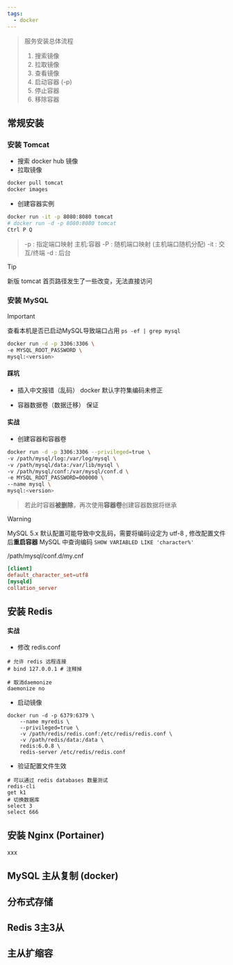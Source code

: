 ```yaml
---
tags:
  - docker
---
```

> 服务安装总体流程
> 1. 搜索镜像
> 2. 拉取镜像
> 3. 查看镜像
> 4. 启动容器 (-p)
> 5. 停止容器
> 6. 移除容器

## 常规安装

### 安装 Tomcat

- 搜索 docker hub 镜像
- 拉取镜像
```bash
docker pull tomcat
docker images
```
- 创建容器实例
```bash
docker run -it -p 8080:8080 tomcat
# docker run -d -p 8080:8080 tomcat
Ctrl P Q
```
> -p : 指定端口映射 主机:容器
> -P : 随机端口映射 (主机端口随机分配)
> -it : 交互/终端
> -d : 后台

> [!tip]
> 新版 tomcat 首页路径发生了一些改变，无法直接访问


### 安装 MySQL

> [!important]
> 查看本机是否已启动MySQL导致端口占用
> `ps -ef | grep mysql`

```bash
docker run -d -p 3306:3306 \
-e MYSQL_ROOT_PASSWORD \
mysql:<version>
```
#### 踩坑

- 插入中文报错（乱码）
	docker 默认字符集编码未修正

- 容器数据卷（数据迁移）
	保证

#### 实战

- 创建容器和容器卷
```bash
docker run -d -p 3306:3306 --privileged=true \
-v /path/mysql/log:/var/log/mysql \
-v /path/mysql/data:/var/lib/mysql \
-v /path/mysql/conf:/var/mysql/conf.d \
-e MYSQL_ROOT_PASSWORD=000000 \
--name mysql \
mysql:<version>
```
> 若此时容器**被删除**，再次使用**容器卷**创建容器数据将继承


> [!warning]
> MySQL 5.x 默认配置可能导致中文乱码，需要将编码设定为 utf-8 , 修改配置文件后**重启容器**
> MySQL 中查询编码 `SHOW VARIABLED LIKE 'character%'`

/path/mysql/conf.d/my.cnf
```conf
[client]
default_character_set=utf8
[mysqld]
collation_server
```


## 安装 Redis

#### 实战

- 修改 redis.conf
```shell
# 允许 redis 远程连接
# bind 127.0.0.1 # 注释掉

# 取消daemonize
daemonize no
```

- 启动镜像
```shell
docker run -d -p 6379:6379 \
	--name myredis \
	--privileged=true \
	-v /path/redis/redis.conf:/etc/redis/redis.conf \
	-v /path/redis/data:/data \
	redis:6.0.8 \
	redis-server /etc/redis/redis.conf
```

- 验证配置文件生效
```shell
# 可以通过 redis databases 数量测试
redis-cli
get k1
# 切换数据库
select 3
select 666
```


## 安装 Nginx (Portainer)

xxx

## MySQL 主从复制 (docker)

## 分布式存储

## Redis 3主3从

## 主从扩缩容